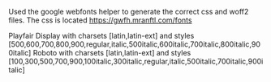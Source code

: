 Used the google webfonts helper to generate the correct css and woff2 files.
The css is located
https://gwfh.mranftl.com/fonts


Playfair Display with charsets [latin,latin-ext] and styles [500,600,700,800,900,regular,italic,500italic,600italic,700italic,800italic,900italic] 
Roboto with charsets [latin,latin-ext] and styles [100,300,500,700,900,100italic,300italic,regular,italic,500italic,700italic,900italic]
